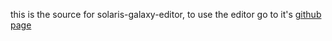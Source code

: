 this is the source for solaris-galaxy-editor, to use the editor go to it's [github page](https://kurtzmusch.github.io/solaris-galaxy-editor/)
